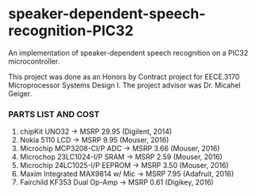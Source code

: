 # speaker-dependent-speech-recognition-PIC32
An implementation of speaker-dependent speech recognition on a PIC32 microcontroller.

This project was done as an Honors by Contract project for EECE.3170 Microprocessor Systems Design I. The project advisor was Dr. Micahel Geiger.

### PARTS LIST AND COST
1. chipKit UNO32                      -> MSRP 29.95 (Digilent, 2014)
2. Nokia 5110 LCD                     -> MSRP 9.95 (Mouser, 2016)
3. Microchip MCP3208-CI/P ADC         -> MSRP 3.66 (Mouser, 2016)
4. Microchop 23LC1024-I/P SRAM        -> MSRP 2.59 (Mouser, 2016)
5. Microchip 24LC1025-I/P EEPROM      -> MSRP 3.50 (Mouser, 2016)
6. Maxim Integrated MAX9814 w/ Mic    -> MSRP 7.95 (Adafruit, 2016)
7. Fairchild KF353 Dual Op-Amp        -> MSRP 0.61 (Digikey, 2016)
